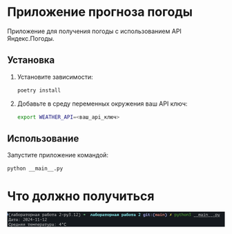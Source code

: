 # Приложение прогноза погоды

Приложение для получения погоды с использованием API Яндекс.Погоды.

## Установка

1. Установите зависимости:

   ```bash
   poetry install
   ```

2. Добавьте в среду переменных окружения ваш API ключ:
   ```bash
   export WEATHER_API=<ваш_api_ключ>
   ```

## Использование

Запустите приложение командой:

```bash
python __main__.py
```

# Что должно получиться

![screenshot](https://github.com/m4deme1ns4ne/PROGRAMMING-5-SEM/blob/main/%D0%9B%D0%B0%D0%B1%D0%BE%D1%80%D0%B0%D1%82%D0%BE%D1%80%D0%BD%D0%B0%D1%8F%20%D1%80%D0%B0%D0%B1%D0%BE%D1%82%D0%B0%202/res/%D0%A1%D0%BD%D0%B8%D0%BC%D0%BE%D0%BA%20%D1%8D%D0%BA%D1%80%D0%B0%D0%BD%D0%B0%202024-11-12%20%D0%B2%2010.12.28.png)
